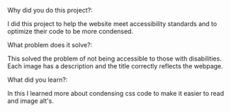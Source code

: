 Why did you do this project?:

I did this project to help the website meet accessibility standards and to optimize their code to be more condensed. 


What problem does it solve?:

This solved the problem of not being accessible to those with disabilities. Each image has a description and the title correctly reflects the webpage.


What did you learn?:

In this I learned more about condensing css code to make it easier to read and image alt's.